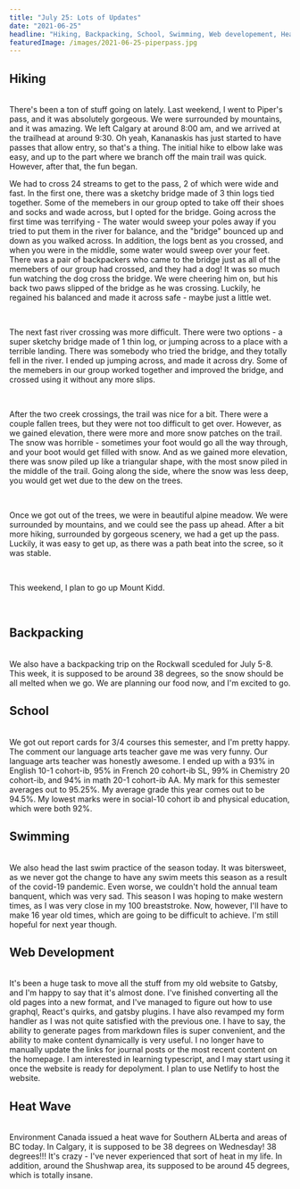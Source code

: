 ```yaml
---
title: "July 25: Lots of Updates"
date: "2021-06-25"
headline: "Hiking, Backpacking, School, Swimming, Web developement, Heat wave"
featuredImage: /images/2021-06-25-piperpass.jpg
---
```


## Hiking  
<br>
There's been a ton of stuff going on lately. Last weekend, I went to Piper's pass, and it was absolutely gorgeous. We were surrounded by mountains, and it was amazing. We left Calgary at around 8:00 am, and we arrived at the trailhead at around 9:30. Oh yeah, Kananaskis has just started to have passes that allow entry, so that's a thing. The initial hike to elbow lake was easy, and up to the part where we branch off the main trail was quick. However, after that, the fun began.  

<br>

We had to cross 24 streams to get to the pass, 2 of which were wide and fast. In the first one, there was a sketchy bridge made of 3 thin logs tied together. Some of the memebers in our group opted to take off their shoes and socks and wade across, but I opted for the bridge. Going across the first time was terrifying - The water would sweep your poles away if you tried to put them in the river for balance, and the "bridge" bounced up and down as you walked across. In addition, the logs bent as you crossed, and when you were in the middle, some water would sweep over your feet. There was a pair of backpackers who came to the bridge just as all of the memebers of our group had crossed, and they had a dog! It was so much fun watching the dog cross the bridge. We were cheering him on, but his back two paws slipped of the bridge as he was crossing. Luckily, he regained his balanced and made it across safe - maybe just a little wet.  

<br>

The next fast river crossing was more difficult. There were two options - a super sketchy bridge made of 1 thin log, or jumping across to a place with a terrible landing. There was somebody who tried the bridge, and they totally fell in the river. I ended up jumping across, and made it across dry. Some of the memebers in our group worked together and improved the bridge, and crossed using it without any more slips.  

<br>

After the two creek crossings, the trail was nice for a bit. There were a couple fallen trees, but they were not too difficult to get over. However, as we gained elevation, there were more and more snow patches on the trail. The snow was horrible - sometimes your foot would go all the way through, and your boot would get filled with snow. And as we gained more elevation, there was snow piled up like a triangular shape, with the most snow piled in the middle of the trail. Going along the side, where the snow was less deep, you would get wet due to the dew on the trees.  

<br>

Once we got out of the trees, we were in beautiful alpine meadow. We were surrounded by mountains, and we could see the pass up ahead. After a bit more hiking, surrounded by gorgeous scenery, we had a get up the pass. Luckily, it was easy to get up, as there was a path beat into the scree, so it was stable.  

<br>

This weekend, I plan to go up Mount Kidd.  

<br>

## Backpacking  
<br>
We also have a backpacking trip on the Rockwall sceduled for July 5-8. This week, it is supposed to be around 38 degrees, so the snow should be all melted when we go. We are planning our food now, and I'm excited to go.  

<br>

## School  
<br>
We got out report cards for 3/4 courses this semester, and I'm pretty happy. The comment our language arts teacher gave me was very funny. Our language arts teacher was honestly awesome. I ended up with a 93% in English 10-1 cohort-ib, 95% in French 20 cohort-ib SL, 99% in Chemistry 20 cohort-ib, and 94% in math 20-1 cohort-ib AA. My mark for this semester averages out to 95.25%. My average grade this year comes out to be 94.5%. My lowest marks were in social-10 cohort ib and physical education, which were both 92%.  
<br>

## Swimming  
<br>
We also head the last swim practice of the season today. It was bitersweet, as we never got the change to have any swim meets this season as a result of the covid-19 pandemic. Even worse, we couldn't hold the annual team banquent, which was very sad. This season I was hoping to make western times, as I was very close in my 100 breaststroke. Now, however, I'll have to make 16 year old times, which are going to be difficult to achieve. I'm still hopeful for next year though.   
<br>  

## Web Development  
<br>
It's been a huge task to move all the stuff from my old website to Gatsby, and I'm happy to say that it's almost done. I've finished converting all the old pages into a new format, and I've managed to figure out how to use graphql, React's quirks, and gatsby plugins. I have also revamped my form handler as I was not quite satisfied with the previous one. I have to say, the ability to generate pages from markdown files is super convenient, and the ability to make content dynamically is very useful. I no longer have to manually update the links for journal posts or the most recent content on the homepage. I am interested in learning typescript, and I may start using it once the website is ready for depolyment. I plan to use Netlify to host the website.   
<br>  

## Heat Wave  
<br>
Environment Canada issued a heat wave for Southern ALberta and areas of BC today. In Calgary, it is supposed to be 38 degrees on Wednesday! 38 degrees!!! It's crazy - I've never experienced that sort of heat in my life. In addition, around the Shushwap area, its supposed to be around 45 degrees, which is totally insane. 